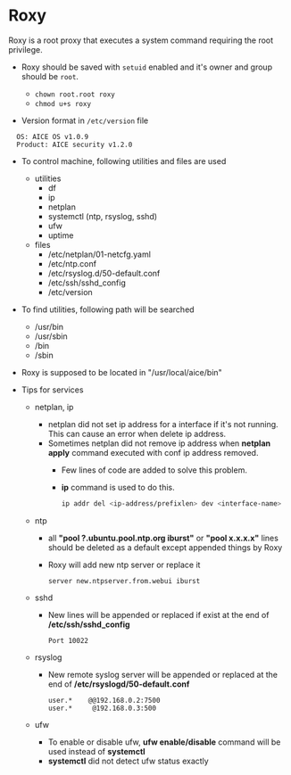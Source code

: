# Roxy

Roxy is a root proxy that executes a system command requiring the root
privilege.

* Roxy should be saved with `setuid` enabled and it's owner and group should be `root`.
  * `chown root.root roxy`
  * `chmod u+s roxy`

* Version format in `/etc/version` file

```text
  OS: AICE OS v1.0.9
  Product: AICE security v1.2.0
```

* To control machine, following utilities and files are used
  * utilities
    * df
    * ip
    * netplan
    * systemctl (ntp, rsyslog, sshd)
    * ufw
    * uptime
  * files
    * /etc/netplan/01-netcfg.yaml
    * /etc/ntp.conf
    * /etc/rsyslog.d/50-default.conf
    * /etc/ssh/sshd_config
    * /etc/version

* To find utilities, following path will be searched
  * /usr/bin
  * /usr/sbin
  * /bin
  * /sbin

* Roxy is supposed to be located in "/usr/local/aice/bin"

* Tips for services
  * netplan, ip
    * netplan did not set ip address for a interface if it's not running. This can cause an error when delete ip address.
    * Sometimes netplan did not remove ip address when **netplan apply** command executed with conf ip address removed.
      * Few lines of code are added to solve this problem.
      * **ip** command is used to do this.

        ```bash
        ip addr del <ip-address/prefixlen> dev <interface-name>
        ```

  * ntp
    * all **"pool ?.ubuntu.pool.ntp.org iburst"** or **"pool x.x.x.x"** lines should be deleted as a default except appended things by Roxy
    * Roxy will add new ntp server or replace it

      ```text
      server new.ntpserver.from.webui iburst
      ```

  * sshd
    * New lines will be appended or replaced if exist at the end of **/etc/ssh/sshd_config**

      ```text
      Port 10022
      ```

  * rsyslog
    * New remote syslog server will be appended or replaced at the end of **/etc/rsyslogd/50-default.conf**

      ```text
      user.*    @@192.168.0.2:7500
      user.*     @192.168.0.3:500
      ```

  * ufw
    * To enable or disable ufw, **ufw enable/disable** command will be used instead of **systemctl**
    * **systemctl** did not detect ufw status exactly
